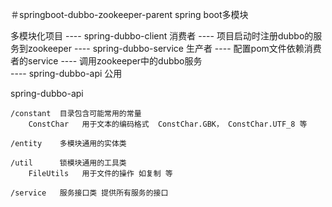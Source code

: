 ＃springboot-dubbo-zookeeper-parent spring boot多模块

多模块化项目 
  ----  spring-dubbo-client  消费者
     ---- 项目启动时注册dubbo的服务到zookeeper 
  ----  spring-dubbo-service 生产者
     ---- 配置pom文件依赖消费者的service
     ---- 调用zookeeper中的dubbo服务     
  ----   spring-dubbo-api    公用 
  
  
  
spring-dubbo-api

    /constant  目录包含可能常用的常量
        ConstChar   用于文本的编码格式  ConstChar.GBK， ConstChar.UTF_8 等
        
    /entity    多模块通用的实体类
    
    /util      锁模块通用的工具类
        FileUtils   用于文件的操作 如复制 等
        
    /service   服务接口类 提供所有服务的接口
   
        
        
   